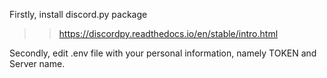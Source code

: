 Firstly, install discord.py package 
>> https://discordpy.readthedocs.io/en/stable/intro.html

Secondly, edit .env file with your personal information, namely TOKEN and Server name.
